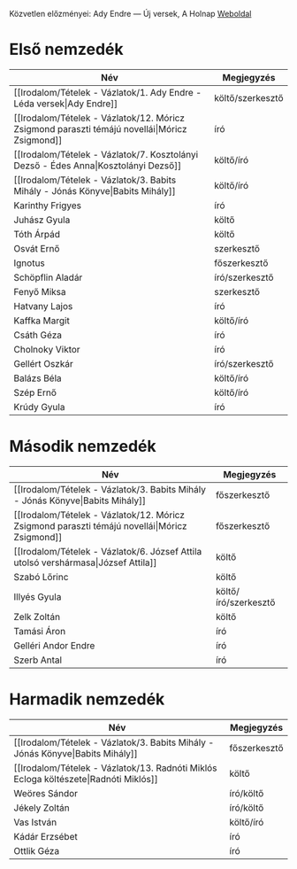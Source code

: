 
Közvetlen előzményei: Ady Endre — Új versek, A Holnap
[Weboldal](https://epa.oszk.hu/00000/00022/nyugat.htm)

# Első nemzedék

| Név                                                                                           | Megjegyzés       |
| --------------------------------------------------------------------------------------------- | ---------------- |
| [[Irodalom/Tételek - Vázlatok/1. Ady Endre - Léda versek\|Ady Endre]]                         | költő/szerkesztő |
| [[Irodalom/Tételek - Vázlatok/12. Móricz Zsigmond paraszti témájú novellái\|Móricz Zsigmond]] | író              |
| [[Irodalom/Tételek - Vázlatok/7. Kosztolányi Dezső - Édes Anna\|Kosztolányi Dezső]]           | költő/író        |
| [[Irodalom/Tételek - Vázlatok/3. Babits Mihály - Jónás Könyve\|Babits Mihály]]                | költő/író        |
| Karinthy Frigyes                                                                              | író              |
| Juhász Gyula                                                                                  | költő            |
| Tóth Árpád                                                                                    | költő            |
| Osvát Ernő                                                                                    | szerkesztő       |
| Ignotus                                                                                       | főszerkesztő     |
| Schöpflin Aladár                                                                              | író/szerkesztő   |
| Fenyő Miksa                                                                                   | szerkesztő       |
| Hatvany Lajos                                                                                 | író              |
| Kaffka Margit                                                                                 | költő/író        |
| Csáth Géza                                                                                    | író              |
| Cholnoky Viktor                                                                               | író              |
| Gellért Oszkár                                                                                | író/szerkesztő   |
| Balázs Béla                                                                                   | költő/író        |
| Szép Ernő                                                                                     | költő/író        |
| Krúdy Gyula                                                                                   | író              |
# Második nemzedék

| Név                                                                                           | Megjegyzés           |
| --------------------------------------------------------------------------------------------- | -------------------- |
| [[Irodalom/Tételek - Vázlatok/3. Babits Mihály - Jónás Könyve\|Babits Mihály]]                | főszerkesztő         |
| [[Irodalom/Tételek - Vázlatok/12. Móricz Zsigmond paraszti témájú novellái\|Móricz Zsigmond]] | főszerkesztő         |
| [[Irodalom/Tételek - Vázlatok/6. József Attila utolsó vershármasa\|József Attila]]            | költő                |
| Szabó Lőrinc                                                                                  | költő                |
| Illyés Gyula                                                                                  | költő/író/szerkesztő |
| Zelk Zoltán                                                                                   | költő                |
| Tamási Áron                                                                                   | író                  |
| Gelléri Andor Endre                                                                           | író                  |
| Szerb Antal                                                                                   | író                  |
# Harmadik nemzedék

| Név                                                                                  | Megjegyzés   |
| ------------------------------------------------------------------------------------ | ------------ |
| [[Irodalom/Tételek - Vázlatok/3. Babits Mihály - Jónás Könyve\|Babits Mihály]]       | főszerkesztő |
| [[Irodalom/Tételek - Vázlatok/13. Radnóti Miklós Ecloga költészete\|Radnóti Miklós]] | költő        |
| Weöres Sándor                                                                        | író/költő    |
| Jékely Zoltán                                                                        | író/költő    |
| Vas István                                                                           | költő/író    |
| Kádár Erzsébet                                                                       | író          |
| Ottlik Géza                                                                          | író          |
